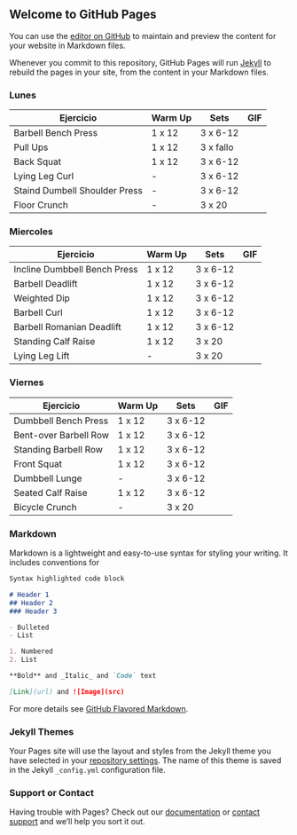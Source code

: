## Welcome to GitHub Pages

You can use the [editor on GitHub](https://github.com/CRangel99/CRangel99.github.io/edit/main/README.md) to maintain and preview the content for your website in Markdown files.

Whenever you commit to this repository, GitHub Pages will run [Jekyll](https://jekyllrb.com/) to rebuild the pages in your site, from the content in your Markdown files.

### Lunes

Ejercicio | Warm Up | Sets | GIF
------------ | -------------| ------------| ------------|
Barbell Bench Press | 1 x 12 | 3 x 6-12 |
Pull Ups | 1 x 12 | 3 x fallo |
Back Squat | 1 x 12 | 3 x 6-12 |
Lying Leg Curl | - | 3 x 6-12 |
Staind Dumbell Shoulder Press | - | 3 x 6-12 |
Floor Crunch | - | 3 x 20 |

### Miercoles

Ejercicio | Warm Up | Sets | GIF
------------ | -------------| ------------| ------------|
Incline Dumbbell Bench Press | 1 x 12 | 3 x 6-12 |
Barbell Deadlift | 1 x 12 | 3 x 6-12 |
Weighted Dip | 1 x 12 | 3 x 6-12 |
Barbell Curl | 1 x 12 | 3 x 6-12 |
Barbell Romanian Deadlift | 1 x 12 | 3 x 6-12 |
Standing Calf Raise | 1 x 12 | 3 x 20 |
Lying Leg Lift | - | 3 x 20 |

### Viernes

Ejercicio | Warm Up | Sets | GIF
------------ | -------------| ------------| ------------|
Dumbbell Bench Press | 1 x 12 | 3 x 6-12 |
Bent-over Barbell Row | 1 x 12 | 3 x 6-12 |
Standing Barbell Row | 1 x 12 | 3 x 6-12 |
Front Squat | 1 x 12 | 3 x 6-12 |
Dumbbell Lunge | - | 3 x 6-12 |
Seated Calf Raise | 1 x 12 | 3 x 6-12 |
Bicycle Crunch | - | 3 x 20 |

### Markdown

Markdown is a lightweight and easy-to-use syntax for styling your writing. It includes conventions for

```markdown
Syntax highlighted code block

# Header 1
## Header 2
### Header 3

- Bulleted
- List

1. Numbered
2. List

**Bold** and _Italic_ and `Code` text

[Link](url) and ![Image](src)
```

For more details see [GitHub Flavored Markdown](https://guides.github.com/features/mastering-markdown/).

### Jekyll Themes

Your Pages site will use the layout and styles from the Jekyll theme you have selected in your [repository settings](https://github.com/CRangel99/CRangel99.github.io/settings/pages). The name of this theme is saved in the Jekyll `_config.yml` configuration file.

### Support or Contact

Having trouble with Pages? Check out our [documentation](https://docs.github.com/categories/github-pages-basics/) or [contact support](https://support.github.com/contact) and we’ll help you sort it out.
